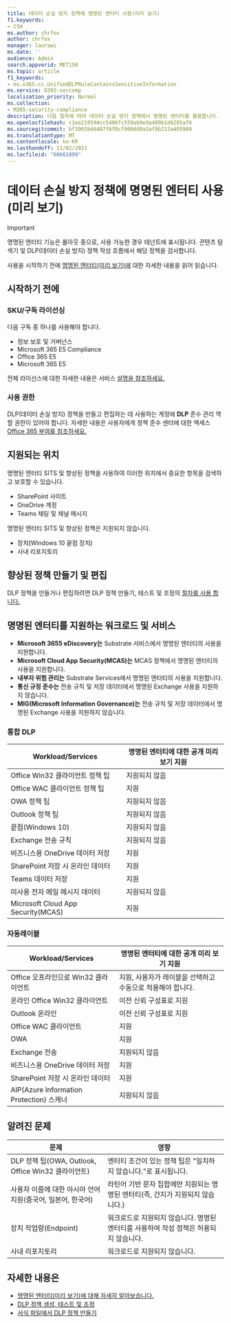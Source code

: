 ```yaml
---
title: 데이터 손실 방지 정책에 명명된 엔터티 사용(미리 보기)
f1.keywords:
- CSH
ms.author: chrfox
author: chrfox
manager: laurawi
ms.date: ''
audience: Admin
search.appverid: MET150
ms.topic: article
f1_keywords:
- ms.o365.cc.UnifiedDLPRuleContainsSensitiveInformation
ms.service: O365-seccomp
localization_priority: Normal
ms.collection:
- M365-security-compliance
description: 다음 절차에 따라 데이터 손실 방지 정책에서 명명된 엔터티를 활용합니다.
ms.openlocfilehash: c1ee219594cc5406fc559ab9e9a489b1d6285af6
ms.sourcegitcommit: bf3965b46487f6f8cf900dd9a3af8b213a405989
ms.translationtype: MT
ms.contentlocale: ko-KR
ms.lasthandoff: 11/02/2021
ms.locfileid: "60661899"
---
```

# <a name="use-named-entities-in-your-data-loss-prevention-policies-preview"></a>데이터 손실 방지 정책에 명명된 엔터티 사용(미리 보기)

> [!IMPORTANT]
> 명명된 엔터티 기능은 롤아웃 중으로, 사용 가능한 경우 테넌트에 표시됩니다. 콘텐츠 탐색기 및 DLP(데이터 손실 방지) 정책 작성 흐름에서 해당 정책을 검사합니다. 

사용을 시작하기 전에 [명명된 엔터티(미리 보기)에](named-entities-learn.md) 대한 자세한 내용을 읽어 읽습니다.

## <a name="before-you-begin"></a>시작하기 전에

### <a name="skusubscriptions-licensing"></a>SKU/구독 라이선싱

다음 구독 중 하나를 사용해야 합니다.

- 정보 보호 및 거버넌스
- Microsoft 365 E5 Compliance
- Office 365 E5
- Microsoft 365 E5

전체 라이선스에 대한 자세한 내용은 서비스 [설명을 참조하세요.](/office365/servicedescriptions/microsoft-365-service-descriptions/microsoft-365-tenantlevel-services-licensing-guidance/microsoft-365-security-compliance-licensing-guidance#information-protection-data-classification-analytics-overview-content--activity-explorer)

### <a name="permissions"></a>사용 권한

DLP(데이터 손실 방지) 정책을 만들고 편집하는 데 사용하는 계정에 **DLP** 준수 관리 역할 권한이 있어야 합니다. 자세한 내용은 사용자에게 정책 준수 센터에 대한 액세스 [Office 365 부여를 참조하세요.](../security/office-365-security/grant-access-to-the-security-and-compliance-center.md)


## <a name="supported-locations"></a>지원되는 위치

명명된 엔터티 SITS 및 향상된 정책을 사용하여 이러한 위치에서 중요한 항목을 검색하고 보호할 수 있습니다.

- SharePoint 사이트
- OneDrive 계정
- Teams 채팅 및 채널 메시지

명명된 엔터티 SITS 및 향상된 정책은 지원되지 않습니다.

- 장치(Windows 10 끝점 장치)
- 사내 리포지토리

## <a name="create-and-edit-enhanced-policies"></a>향상된 정책 만들기 및 편집

DLP 정책을 만들거나 편집하려면 DLP 정책 만들기, 테스트 및 조정의 [절차를 사용 합니다.](create-test-tune-dlp-policy.md)

## <a name="workloads-and-services-that-support-named-entities"></a>명명된 엔터티를 지원하는 워크로드 및 서비스


- **Microsoft 3655 eDiscovery는** Substrate 서비스에서 명명된 엔터티의 사용을 지원합니다.
- **Microsoft Cloud App Security(MCAS)는** MCAS 정책에서 명명된 엔터티의 사용을 지원합니다.
- **내부자 위험 관리는** Substrate Services에서 명명된 엔터티의 사용을 지원합니다.
- **통신 규정 준수는** 전송 규칙 및 저장 데이터에서 명명된 Exchange 사용을 지원하지 않습니다.
- **MIG(Microsoft Information Governance)는** 전송 규칙 및 저장 데이터에서 명명된 Exchange 사용을 지원하지 않습니다.
 
### <a name="unified-dlp"></a>통합 DLP

|Workload/Services  |명명된 엔터티에 대한 공개 미리 보기 지원  |
|---------|---------|
|Office Win32 클라이언트 정책 팁    |지원되지 않음  |
|Office WAC 클라이언트 정책 팁    |지원         |
|OWA 정책 팁     |지원되지 않음         |
|Outlook 정책 팁     |지원되지 않음 |
|끝점(Windows 10)     |지원되지 않음  |
|Exchange 전송 규칙     |지원되지 않음 |
|비즈니스용 OneDrive 데이터 저장     |지원         |
|SharePoint 저장 시 온라인 데이터     |지원         |
|Teams 데이터 저장     |지원         |
|미사용 전자 메일 메시지 데이터     |지원되지 않음         |
|Microsoft Cloud App Security(MCAS)     |지원         |

### <a name="autolabeling"></a>자동레이블

|Workload/Services |명명된 엔터티에 대한 공개 미리 보기 지원  |
|---------|---------|
|Office 오프라인으로 Win32 클라이언트   |지원, 사용자가 레이블을 선택하고 수동으로 적용해야 합니다. |
|온라인 Office Win32 클라이언트|이전 신뢰 구성표로 지원 |
|Outlook 온라인   |이전 신뢰 구성표로 지원  |
|Office WAC 클라이언트     |지원 |
|OWA     |지원 |
|Exchange 전송     |지원되지 않음 |
|비즈니스용 OneDrive 데이터 저장     |지원 |
|SharePoint 저장 시 온라인 데이터|지원|
|AIP(Azure Information Protection) 스캐너|지원되지 않음|

## <a name="known-issues"></a>알려진 문제

|문제  |영향  |
|---------|---------|
|DLP 정책 팁(OWA, Outlook, Office Win32 클라이언트)     |   엔터티 조건이 있는 정책 팁은 "일치하지 않습니다."로 표시됩니다.      |
| 사용자 이름에 대한 아시아 언어 지원(중국어, 일본어, 한국어)    | 라틴어 기반 문자 집합에만 지원되는 명명된 엔터티(즉, 간지가 지원되지 않습니다.)        |
|장치 작업량(Endpoint)     | 워크로드로 지원되지 않습니다. 명명된 엔터티를 사용하여 작성 정책은 허용되지 않습니다.        |
|사내 리포지토리    | 워크로드로 지원되지 않습니다.|

## <a name="for-further-information"></a>자세한 내용은
<!-- - [Sensitive information type entity definitions](sensitive-information-type-entity-definitions.md)-->
- [명명된 엔터티(미리 보기)에 대해 자세히 알아보습니다.](named-entities-learn.md)
- [DLP 정책 생성, 테스트 및 조정](create-test-tune-dlp-policy.md)
- [서식 파일에서 DLP 정책 만들기](create-a-dlp-policy-from-a-template.md)
